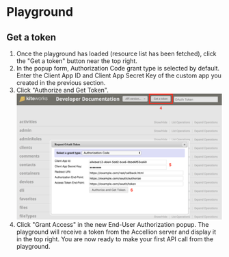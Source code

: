 # Playground
## Get a token
1. Once the playground has loaded (resource list has been fetched), click the "Get a token" button near the top right.
2. In the popup form, Authorization Code grant type is selected by default. Enter the Client App ID and Client App Secret Key of the custom app you created in the previous section.
3. Click "Authorize and Get Token".
![](../images/playground-get-token.png)
4. Click "Grant Access" in the new End-User Authorization popup. The playground will receive a token from the Accellion server and display it in the top right. You are now ready to make your first API call from the playground.
